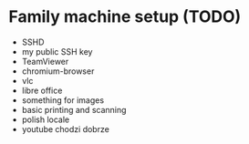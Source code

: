 Family machine setup (TODO)
===========================

* SSHD
* my public SSH key
* TeamViewer
* chromium-browser
* vlc
* libre office
* something for images
* basic printing and scanning
* polish locale
* youtube chodzi dobrze
